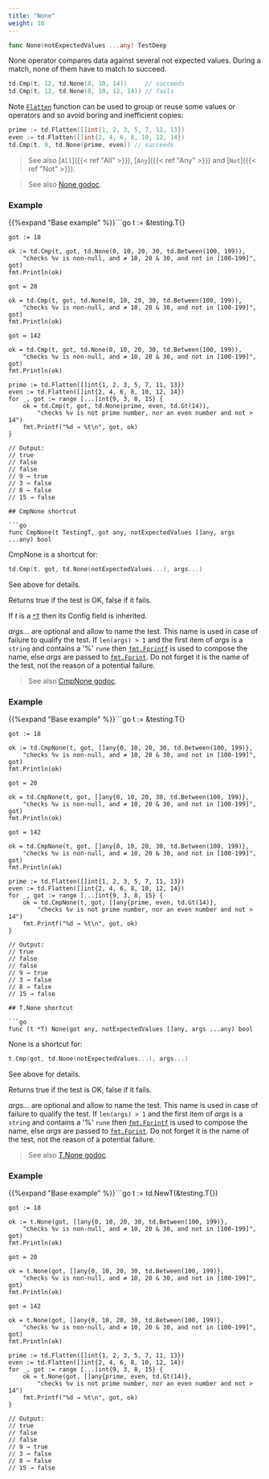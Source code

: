 ```yaml
---
title: "None"
weight: 10
---
```


```go
func None(notExpectedValues ...any) TestDeep
```

None operator compares data against several not expected
values. During a match, none of them have to match to succeed.

```go
td.Cmp(t, 12, td.None(8, 10, 14))     // succeeds
td.Cmp(t, 12, td.None(8, 10, 12, 14)) // fails
```

Note [`Flatten`](https://pkg.go.dev/github.com/maxatome/go-testdeep/td#Flatten) function can be used to group or reuse some values or
operators and so avoid boring and inefficient copies:

```go
prime := td.Flatten([]int{1, 2, 3, 5, 7, 11, 13})
even := td.Flatten([]int{2, 4, 6, 8, 10, 12, 14})
td.Cmp(t, 9, td.None(prime, even)) // succeeds
```

> See also [`All`]({{< ref "All" >}}), [`Any`]({{< ref "Any" >}}) and [`Not`]({{< ref "Not" >}}).


> See also [<i class='fas fa-book'></i> None godoc](https://pkg.go.dev/github.com/maxatome/go-testdeep/td#None).

### Example

{{%expand "Base example" %}}```go
	t := &testing.T{}

	got := 18

	ok := td.Cmp(t, got, td.None(0, 10, 20, 30, td.Between(100, 199)),
		"checks %v is non-null, and ≠ 10, 20 & 30, and not in [100-199]", got)
	fmt.Println(ok)

	got = 20

	ok = td.Cmp(t, got, td.None(0, 10, 20, 30, td.Between(100, 199)),
		"checks %v is non-null, and ≠ 10, 20 & 30, and not in [100-199]", got)
	fmt.Println(ok)

	got = 142

	ok = td.Cmp(t, got, td.None(0, 10, 20, 30, td.Between(100, 199)),
		"checks %v is non-null, and ≠ 10, 20 & 30, and not in [100-199]", got)
	fmt.Println(ok)

	prime := td.Flatten([]int{1, 2, 3, 5, 7, 11, 13})
	even := td.Flatten([]int{2, 4, 6, 8, 10, 12, 14})
	for _, got := range [...]int{9, 3, 8, 15} {
		ok = td.Cmp(t, got, td.None(prime, even, td.Gt(14)),
			"checks %v is not prime number, nor an even number and not > 14")
		fmt.Printf("%d → %t\n", got, ok)
	}

	// Output:
	// true
	// false
	// false
	// 9 → true
	// 3 → false
	// 8 → false
	// 15 → false

```{{% /expand%}}
## CmpNone shortcut

```go
func CmpNone(t TestingT, got any, notExpectedValues []any, args ...any) bool
```

CmpNone is a shortcut for:

```go
td.Cmp(t, got, td.None(notExpectedValues...), args...)
```

See above for details.

Returns true if the test is OK, false if it fails.

If *t* is a [`*T`](https://pkg.go.dev/github.com/maxatome/go-testdeep/td#T) then its Config field is inherited.

*args...* are optional and allow to name the test. This name is
used in case of failure to qualify the test. If `len(args) > 1` and
the first item of *args* is a `string` and contains a '%' `rune` then
[`fmt.Fprintf`](https://pkg.go.dev/fmt#Fprintf) is used to compose the name, else *args* are passed to
[`fmt.Fprint`](https://pkg.go.dev/fmt#Fprint). Do not forget it is the name of the test, not the
reason of a potential failure.


> See also [<i class='fas fa-book'></i> CmpNone godoc](https://pkg.go.dev/github.com/maxatome/go-testdeep/td#CmpNone).

### Example

{{%expand "Base example" %}}```go
	t := &testing.T{}

	got := 18

	ok := td.CmpNone(t, got, []any{0, 10, 20, 30, td.Between(100, 199)},
		"checks %v is non-null, and ≠ 10, 20 & 30, and not in [100-199]", got)
	fmt.Println(ok)

	got = 20

	ok = td.CmpNone(t, got, []any{0, 10, 20, 30, td.Between(100, 199)},
		"checks %v is non-null, and ≠ 10, 20 & 30, and not in [100-199]", got)
	fmt.Println(ok)

	got = 142

	ok = td.CmpNone(t, got, []any{0, 10, 20, 30, td.Between(100, 199)},
		"checks %v is non-null, and ≠ 10, 20 & 30, and not in [100-199]", got)
	fmt.Println(ok)

	prime := td.Flatten([]int{1, 2, 3, 5, 7, 11, 13})
	even := td.Flatten([]int{2, 4, 6, 8, 10, 12, 14})
	for _, got := range [...]int{9, 3, 8, 15} {
		ok = td.CmpNone(t, got, []any{prime, even, td.Gt(14)},
			"checks %v is not prime number, nor an even number and not > 14")
		fmt.Printf("%d → %t\n", got, ok)
	}

	// Output:
	// true
	// false
	// false
	// 9 → true
	// 3 → false
	// 8 → false
	// 15 → false

```{{% /expand%}}
## T.None shortcut

```go
func (t *T) None(got any, notExpectedValues []any, args ...any) bool
```

None is a shortcut for:

```go
t.Cmp(got, td.None(notExpectedValues...), args...)
```

See above for details.

Returns true if the test is OK, false if it fails.

*args...* are optional and allow to name the test. This name is
used in case of failure to qualify the test. If `len(args) > 1` and
the first item of *args* is a `string` and contains a '%' `rune` then
[`fmt.Fprintf`](https://pkg.go.dev/fmt#Fprintf) is used to compose the name, else *args* are passed to
[`fmt.Fprint`](https://pkg.go.dev/fmt#Fprint). Do not forget it is the name of the test, not the
reason of a potential failure.


> See also [<i class='fas fa-book'></i> T.None godoc](https://pkg.go.dev/github.com/maxatome/go-testdeep/td#T.None).

### Example

{{%expand "Base example" %}}```go
	t := td.NewT(&testing.T{})

	got := 18

	ok := t.None(got, []any{0, 10, 20, 30, td.Between(100, 199)},
		"checks %v is non-null, and ≠ 10, 20 & 30, and not in [100-199]", got)
	fmt.Println(ok)

	got = 20

	ok = t.None(got, []any{0, 10, 20, 30, td.Between(100, 199)},
		"checks %v is non-null, and ≠ 10, 20 & 30, and not in [100-199]", got)
	fmt.Println(ok)

	got = 142

	ok = t.None(got, []any{0, 10, 20, 30, td.Between(100, 199)},
		"checks %v is non-null, and ≠ 10, 20 & 30, and not in [100-199]", got)
	fmt.Println(ok)

	prime := td.Flatten([]int{1, 2, 3, 5, 7, 11, 13})
	even := td.Flatten([]int{2, 4, 6, 8, 10, 12, 14})
	for _, got := range [...]int{9, 3, 8, 15} {
		ok = t.None(got, []any{prime, even, td.Gt(14)},
			"checks %v is not prime number, nor an even number and not > 14")
		fmt.Printf("%d → %t\n", got, ok)
	}

	// Output:
	// true
	// false
	// false
	// 9 → true
	// 3 → false
	// 8 → false
	// 15 → false

```{{% /expand%}}
